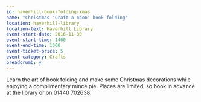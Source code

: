 ```yaml
---
id: haverhill-book-folding-xmas
name: "Christmas 'Craft-a-noon' book folding"
location: haverhill-library
location-text: Haverhill Library
event-start-date: 2016-11-30
event-start-time: 1400
event-end-time: 1600
event-ticket-price: 5
event-category: Crafts
breadcrumb: y
---
```


Learn the art of book folding and make some Christmas decorations while enjoying a complimentary mince pie. Places are limited, so book in advance at the library or on 01440 702638.
